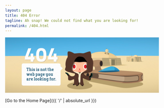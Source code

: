 ```yaml
---
layout: page
title: 404 Error
tagline: Ah snap! We could not find what you are looking for!
permalink: /404.html
---
```


![](github_404.png)

[Go to the Home Page]({{ '/' | absolute_url }})
